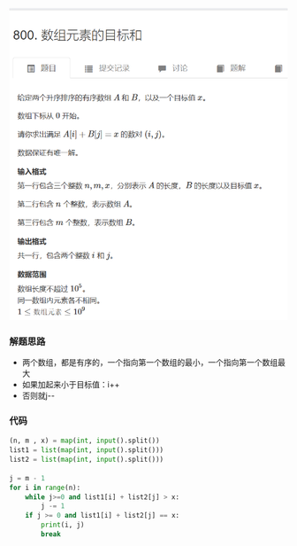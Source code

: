 ![原题](/pic/Leetcode/Base/06liangshuzhihe.png)

### 解题思路
- 两个数组，都是有序的，一个指向第一个数组的最小，一个指向第一个数组最大
- 如果加起来小于目标值：i++
- 否则就j--

### 代码
```python
(n, m , x) = map(int, input().split())
list1 = list(map(int, input().split()))
list2 = list(map(int, input().split()))

j = m - 1
for i in range(n):
    while j>=0 and list1[i] + list2[j] > x:
        j -= 1
    if j >= 0 and list1[i] + list2[j] == x:
        print(i, j)
        break
```